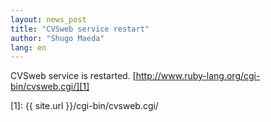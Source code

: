 ```yaml
---
layout: news_post
title: "CVSweb service restart"
author: "Shugo Maeda"
lang: en
---
```


CVSweb service is restarted.
[http://www.ruby-lang.org/cgi-bin/cvsweb.cgi/][1]



[1]: {{ site.url }}/cgi-bin/cvsweb.cgi/
